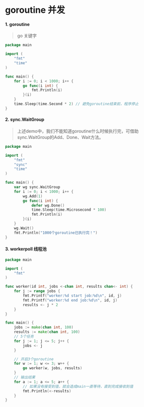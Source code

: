 # goroutine 并发

#### 1. goroutine 

> go 关键字

```go
package main

import (
	"fmt"
	"time"
)

func main() {
	for i := 0; i < 1000; i++ {
		go func(i int) {
			fmt.Println(i)
		}(i)
	}
	time.Sleep(time.Second * 2) // 避免goroutine结束前，程序停止
}

```

#### 2. sync.WaitGroup

> 上述demo中，我们不能知道goroutine什么时候执行完，可借助sync.WaitGroup的Add、Done、Wait方法。	

```go
package main

import (
	"fmt"
	"sync"
	"time"
)

func main() {
	var wg sync.WaitGroup
	for i := 0; i < 1000; i++ {
		wg.Add(1)
		go func(i int) {
			defer wg.Done()
			time.Sleep(time.Microsecond * 100)
			fmt.Println(i)
		}(i)
	}
	wg.Wait()
	fmt.Println("1000个goroutine已执行完！")
}
```

#### 3. workerpoll 线程池

```go
package main

import (
	"fmt"
)

func worker(id int, jobs <-chan int, results chan<- int) {
	for j := range jobs {
		fmt.Printf("worker:%d start job:%d\n", id, j)
		fmt.Printf("worker:%d end job:%d\n", id, j)
		results <- j * 2
	}
}

func main() {
	jobs := make(chan int, 100)
	results := make(chan int, 100)
	// 5个任务
	for j := 1; j <= 5; j++ {
		jobs <- j
	}

	// 开启3个goroutine
	for w := 1; w <= 3; w++ {
		go worker(w, jobs, results)
	}
	// 输出结果
	for a := 1; a <= 5; a++ {
		// 如果没有接受到值，就会造成main一直等待，直到完成接收到值
		fmt.Println(<-results)
	}
}

```

